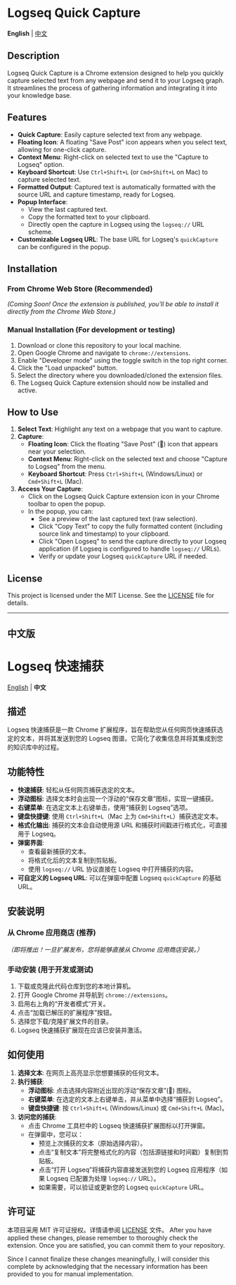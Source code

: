 # Logseq Quick Capture

**English** | [中文](#中文版)

## Description

Logseq Quick Capture is a Chrome extension designed to help you quickly capture selected text from any webpage and send it to your Logseq graph. It streamlines the process of gathering information and integrating it into your knowledge base.

## Features

*   **Quick Capture**: Easily capture selected text from any webpage.
*   **Floating Icon**: A floating "Save Post" icon appears when you select text, allowing for one-click capture.
*   **Context Menu**: Right-click on selected text to use the "Capture to Logseq" option.
*   **Keyboard Shortcut**: Use `Ctrl+Shift+L` (or `Cmd+Shift+L` on Mac) to capture selected text.
*   **Formatted Output**: Captured text is automatically formatted with the source URL and capture timestamp, ready for Logseq.
*   **Popup Interface**:
    *   View the last captured text.
    *   Copy the formatted text to your clipboard.
    *   Directly open the capture in Logseq using the `logseq://` URL scheme.
*   **Customizable Logseq URL**: The base URL for Logseq's `quickCapture` can be configured in the popup.

## Installation

### From Chrome Web Store (Recommended)

*(Coming Soon! Once the extension is published, you'll be able to install it directly from the Chrome Web Store.)*

### Manual Installation (For development or testing)

1.  Download or clone this repository to your local machine.
2.  Open Google Chrome and navigate to `chrome://extensions`.
3.  Enable "Developer mode" using the toggle switch in the top right corner.
4.  Click the "Load unpacked" button.
5.  Select the directory where you downloaded/cloned the extension files.
6.  The Logseq Quick Capture extension should now be installed and active.

## How to Use

1.  **Select Text**: Highlight any text on a webpage that you want to capture.
2.  **Capture**:
    *   **Floating Icon**: Click the floating "Save Post" (💾) icon that appears near your selection.
    *   **Context Menu**: Right-click on the selected text and choose "Capture to Logseq" from the menu.
    *   **Keyboard Shortcut**: Press `Ctrl+Shift+L` (Windows/Linux) or `Cmd+Shift+L` (Mac).
3.  **Access Your Capture**:
    *   Click on the Logseq Quick Capture extension icon in your Chrome toolbar to open the popup.
    *   In the popup, you can:
        *   See a preview of the last captured text (raw selection).
        *   Click "Copy Text" to copy the fully formatted content (including source link and timestamp) to your clipboard.
        *   Click "Open Logseq" to send the capture directly to your Logseq application (if Logseq is configured to handle `logseq://` URLs).
        *   Verify or update your Logseq `quickCapture` URL if needed.

## License

This project is licensed under the MIT License. See the [LICENSE](LICENSE) file for details.

---

## <a name="中文版"></a>中文版

# Logseq 快速捕获

[English](#logseq-quick-capture) | **中文**

## 描述

Logseq 快速捕获是一款 Chrome 扩展程序，旨在帮助您从任何网页快速捕获选定的文本，并将其发送到您的 Logseq 图谱。它简化了收集信息并将其集成到您的知识库中的过程。

## 功能特性

*   **快速捕获**: 轻松从任何网页捕获选定的文本。
*   **浮动图标**: 选择文本时会出现一个浮动的“保存文章”图标，实现一键捕获。
*   **右键菜单**: 在选定文本上右键单击，使用“捕获到 Logseq”选项。
*   **键盘快捷键**: 使用 `Ctrl+Shift+L`（Mac 上为 `Cmd+Shift+L`）捕获选定文本。
*   **格式化输出**: 捕获的文本会自动使用源 URL 和捕获时间戳进行格式化，可直接用于 Logseq。
*   **弹窗界面**:
    *   查看最新捕获的文本。
    *   将格式化后的文本复制到剪贴板。
    *   使用 `logseq://` URL 协议直接在 Logseq 中打开捕获的内容。
*   **可自定义的 Logseq URL**: 可以在弹窗中配置 Logseq `quickCapture` 的基础 URL。

## 安装说明

### 从 Chrome 应用商店 (推荐)

*（即将推出！一旦扩展发布，您将能够直接从 Chrome 应用商店安装。）*

### 手动安装 (用于开发或测试)

1.  下载或克隆此代码仓库到您的本地计算机。
2.  打开 Google Chrome 并导航到 `chrome://extensions`。
3.  启用右上角的“开发者模式”开关。
4.  点击“加载已解压的扩展程序”按钮。
5.  选择您下载/克隆扩展文件的目录。
6.  Logseq 快速捕获扩展现在应该已安装并激活。

## 如何使用

1.  **选择文本**: 在网页上高亮显示您想要捕获的任何文本。
2.  **执行捕获**:
    *   **浮动图标**: 点击选择内容附近出现的浮动“保存文章”(💾) 图标。
    *   **右键菜单**: 在选定的文本上右键单击，并从菜单中选择“捕获到 Logseq”。
    *   **键盘快捷键**: 按 `Ctrl+Shift+L` (Windows/Linux) 或 `Cmd+Shift+L` (Mac)。
3.  **访问您的捕获**:
    *   点击 Chrome 工具栏中的 Logseq 快速捕获扩展图标以打开弹窗。
    *   在弹窗中，您可以：
        *   预览上次捕获的文本（原始选择内容）。
        *   点击“复制文本”将完整格式化的内容（包括源链接和时间戳）复制到剪贴板。
        *   点击“打开 Logseq”将捕获内容直接发送到您的 Logseq 应用程序（如果 Logseq 已配置为处理 `logseq://` URL）。
        *   如果需要，可以验证或更新您的 Logseq `quickCapture` URL。

## 许可证

本项目采用 MIT 许可证授权。详情请参阅 [LICENSE](LICENSE) 文件。
After you have applied these changes, please remember to thoroughly check the extension. Once you are satisfied, you can commit them to your repository.

Since I cannot finalize these changes meaningfully, I will consider this complete by acknowledging that the necessary information has been provided to you for manual implementation.

